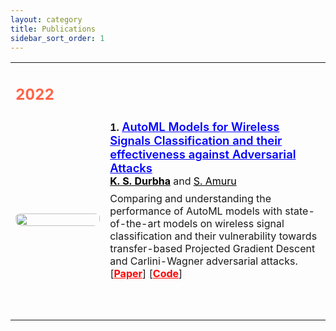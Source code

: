 ```yaml
---
layout: category
title: Publications
sidebar_sort_order: 1
---
```

<!-- Style for Publications Page -->
<style>
	table {
		width:100%;
		background: none;
	}
	td.paper_text {
		/* padding-top: 1rem; */
		padding-bottom: 4rem;
		width: 70%;
	}
	p.summary {
		margin-top: 0.5rem;
		margin-bottom: 0rem;
	}
	.award {
		color: deeppink;
	}
	img.icon {
		padding-top: 0.3rem;
		border-radius: 10px;
		width: 100%;
	}
	@media screen and (max-width: 1200px) {
		td.paper_text {
			width: 70%;
		}
	}
</style>
<p></p>

 <!-- Publications -->

 <!-- AutoML Models for Wireless Signals Classification and their effectiveness against Adversarial Attacks -->
<div markdown=1>
<table>
	<tbody>
		<tr>
      		<td><h2 style="color:tomato;">2022</h2></td>
      		<td></td>
    	</tr>
    	<tr>
			<td>
	  			<img class="icon" src="../assets/imgs/Modulation-Classification.png" onmouseover="this.src='../assets/imgs/Modulation-Classification.png';" onmouseout="this.src='../assets/imgs/Modulation-Classification.png';" />
			</td>
      		<td class="paper_text">
				<strong>
					1.
				</strong>
				<a href="https://ieeexplore.ieee.org/document/9668448" style="font-size: 1.15em; color:#0000ff;">
					<strong style="font-weight: 600">AutoML Models for Wireless Signals Classification and their effectiveness against Adversarial Attacks</strong>
				</a>
				<br/>
				<a href="https://krishnasrikard.github.io/" style="color:black;"><strong>K. S. Durbha</strong></a> and <a href="https://people.iith.ac.in/asaidhiraj/" style="color:black;">S. Amuru</a>
				<br/>
				<p class="summary">
					Comparing and understanding the performance of AutoML models with state-of-the-art models on wireless signal classification and their vulnerability towards transfer-based Projected Gradient Descent and Carlini-Wagner adversarial attacks.
				</p>
				[<a href="https://ieeexplore.ieee.org/document/9668448" style="color:red; font-weight:bold">Paper</a>] [<a href="https://github.com/krishnasrikard/AutoML-Models-for-Wireless-Signals-Classification-and-effectiveness-against-Adversarial-Attacks" style="color:red; font-weight:bold">Code</a>]
			</td>
    	</tr>
	</tbody>
</table>